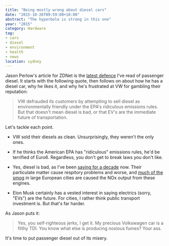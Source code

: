 ```yaml
---
title: "Being mostly wrong about diesel cars"
date: "2015-10-26T09:59:00+10:00"
abstract: "The hyperbole is strong in this one"
year: "2015"
category: Hardware
tag:
- cars
- diesel
- environment
- health
- news
location: sydney
---
```

Jason Perlow's article for ZDNet is the [latest defence](http://www.zdnet.com/article/volkswagen-lied-but-elon-musk-is-dead-wrong-about-diesel-cars/) I’ve read of passenger diesel. It starts with the following quote, then follows on about how he has a diesel car, why he likes it, and why he's frustrated at VW for gambling their reputation:

> VW defrauded its customers by attempting to sell diesel as environmentally friendly under the EPA's ridiculous emissions rules. But that doesn't mean diesel is bad, or that EV's are the immediate future of transportation.

Let's tackle each point.

* VW sold their diesels as clean. Unsurprisingly, they weren't the only ones.

* If he thinks the American EPA has "ridiculous" emissions rules, he'd be terrified of Euro6. Regardless, you don't get to break laws you don't like.

* Yes, diesel is bad, as I’ve been [saying for a decade](https://rubenerd.com/response-to-the-diesels-are-coming/) now. Their particulate matter cause respitory problems and worse, and [much of the smog](https://rubenerd.com/diesel-cars/) in large European cities are caused the NOx output from these engines.

* Elon Musk certainly has a vested interest in saying electrics (sorry, "EVs") are the future. For cities, I rather think public transport investment is. But that's far harder.

As Jason puts it:

> Yes, you self-righteous jerks, I get it. My precious Volkswagen car is a filthy TDI. You know what else is producing noxious fumes? Your ass.

It's time to put passenger diesel out of its misery.

